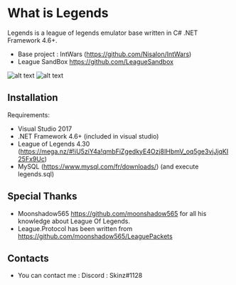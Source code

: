 
# What is Legends

  Legends is a league of legends emulator base written in C# .NET Framework 4.6+.
  * Base project : IntWars (https://github.com/Nisalon/IntWars)
  * League SandBox https://github.com/LeagueSandbox
  
   ![alt text](https://image.ibb.co/kYeLFy/tp2.png) 
   ![alt text](https://image.ibb.co/dikuay/tp1.png)
  
 
  
 
  
## Installation

  Requirements:
  
  * Visual Studio 2017
  * .NET Framework 4.6+ (included in visual studio)
  * League of Legends 4.30 (https://mega.nz/#!iU5ziY4a!qmbFiZgedkyE4Ozj8IHbmV_oq5ge3vjJjqKI25Fx9Uc)
  * MySQL (https://www.mysql.com/fr/downloads/) (and execute legends.sql)

## Special Thanks

   * Moonshadow565 https://github.com/moonshadow565 for all his knowledge about League Of Legends. 
   * League.Protocol has been written from https://github.com/moonshadow565/LeaguePackets

## Contacts

  * You can contact me : Discord : Skinz#1128
  

